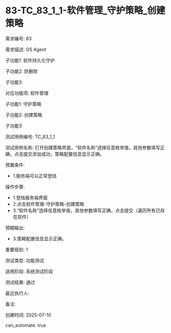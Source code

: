 # 83-TC_83_1_1-软件管理_守护策略_创建策略

需求编号: 83

需求描述: OS Agent

子功能1: 软件持久化守护

子功能2: 防删除

子功能3: 


对应功能项: 软件管理

子功能1: 守护策略

子功能2: 创建策略

子功能3: 


测试用例编号: TC_83_1_1

测试用例名称: 打开创建策略界面，“软件名称”选择任意枚举值，其他参数填写正确，点击提交添加成功，策略配置信息显示正确。

预置条件:
- 1.服务端可以正常登陆

操作步骤:
- 1.登陆服务端界面
- 2.点击软件管理-守护策略-创建策略
- 3.“软件名称”选择任意枚举值，其他参数填写正确，点击提交（遍历所有已存在软件）

预期输出:
- 3.策略配置信息显示正确。

重要级别: 1

测试类型: 功能测试

适用阶段: 系统测试阶段

测试结果: 通过

最近执行人: 

备注: 

创建时间: 2025-07-10

can_automate: true
